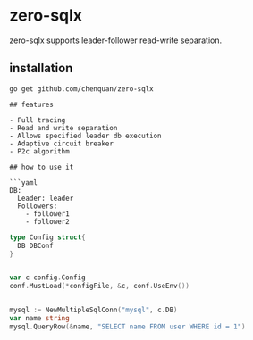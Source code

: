 # zero-sqlx

zero-sqlx supports leader-follower read-write separation.

## installation

```shell
go get github.com/chenquan/zero-sqlx

## features

- Full tracing
- Read and write separation
- Allows specified leader db execution
- Adaptive circuit breaker
- P2c algorithm

## how to use it

```yaml
DB:
  Leader: leader
  Followers:
    - follower1
    - follower2
```

```go
type Config struct{
  DB DBConf
}
```

```go

var c config.Config
conf.MustLoad(*configFile, &c, conf.UseEnv())


mysql := NewMultipleSqlConn("mysql", c.DB)
var name string
mysql.QueryRow(&name, "SELECT name FROM user WHERE id = 1")
```